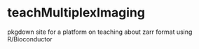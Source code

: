 # teachMultiplexImaging

pkgdown site for a platform on teaching about zarr format using R/Bioconductor
